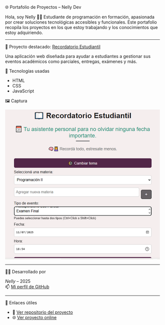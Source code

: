 🌐 Portafolio de Proyectos – Nelly Dev

Hola, soy Nelly 👩‍💻 Estudiante de programación en formación, apasionada por crear soluciones tecnológicas accesibles y funcionales. 
Este portafolio recopila los proyectos en los que estoy trabajando y los conocimientos que estoy adquiriendo.

---

📌 Proyecto destacado: [Recordatorio Estudiantil](https://portafolio-nelly.netlify.app/)

Una aplicación web diseñada para ayudar a estudiantes a gestionar sus eventos académicos como parciales, entregas, exámenes y más.

🚀 Tecnologías usadas

- HTML
- CSS
- JavaScript

🖼 Captura

![Vista previa](./recordatorio.png)

---

👩‍💻 Desarrollado por

*Nelly* – 2025  
📫 [Mi perfil de GitHub](http://github.com/NellyBurgos)

---

🔗 Enlaces útiles

- 📁 [Ver repositorio del proyecto](https://github.com/NellyBurgos/recordatorio-estudiantil.git)
- 🌐 [Ver proyecto online](https://recordatorio-estudiantil.netlify.app/)
